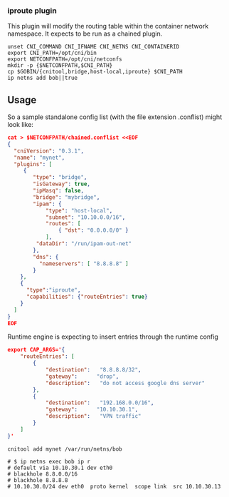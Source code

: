 ### iproute plugin

This plugin will modify the routing table within the container network namespace.
It expects to be run as a chained plugin.

```
unset CNI_COMMAND CNI_IFNAME CNI_NETNS CNI_CONTAINERID
export CNI_PATH=/opt/cni/bin
export NETCONFPATH=/opt/cni/netconfs
mkdir -p {$NETCONFPATH,$CNI_PATH}
cp $GOBIN/{cnitool,bridge,host-local,iproute} $CNI_PATH
ip netns add bob||true
```

## Usage

So a sample standalone config list (with the file extension .conflist) might
look like:

```json
cat > $NETCONFPATH/chained.conflist <<EOF
{
  "cniVersion": "0.3.1",
  "name": "mynet",
  "plugins": [
     {
        "type": "bridge",
        "isGateway": true,
        "ipMasq": false,
        "bridge": "mybridge",
        "ipam": {
            "type": "host-local",
            "subnet": "10.10.0.0/16",
            "routes": [
                { "dst": "0.0.0.0/0" }
            ],
         "dataDir": "/run/ipam-out-net"
        },
        "dns": {
          "nameservers": [ "8.8.8.8" ]
        }
    },
    {
      "type":"iproute",
      "capabilities": {"routeEntries": true}
    }
  ]
}
EOF
```

Runtime engine is expecting to insert entries through the runtime config

```json
export CAP_ARGS='{
    "routeEntries": [
        {
            "destination":   "8.8.8.8/32",
            "gateway":      "drop",
            "description":   "do not access google dns server"
        },
        {
            "destination":   "192.168.0.0/16",
            "gateway":      "10.10.30.1",
            "description":   "VPN traffic"
        }
    ]
}'
```

```
cnitool add mynet /var/run/netns/bob

# $ ip netns exec bob ip r
# default via 10.10.30.1 dev eth0
# blackhole 8.8.0.0/16
# blackhole 8.8.8.8
# 10.10.30.0/24 dev eth0  proto kernel  scope link  src 10.10.30.13

```
